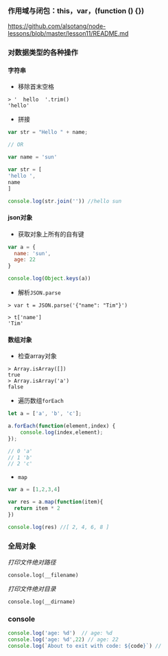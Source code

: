 



### 作用域与闭包：this，var，(function () {})

https://github.com/alsotang/node-lessons/blob/master/lesson11/README.md

### 对数据类型的各种操作

#### 字符串

- 移除首末空格

```
> '  hello  '.trim()
'hello'
```

- 拼接

```js
var str = "Hello " + name; 

// OR 

var name = 'sun'

var str = [
'hello ',
name
]

console.log(str.join('')) //hello sun
```

#### json对象

- 获取对象上所有的自有键

```js
var a = {
  name: 'sun',
  age: 22
}

console.log(Object.keys(a))
```

- 解析`JSON.parse`

```
> var t = JSON.parse('{"name": "Tim"}')

> t['name']
'Tim'
```

#### 数组对象

- 检查array对象

```
> Array.isArray([])
true
> Array.isArray('a')
false
```


- 遍历数组`forEach`

```js
let a = ['a', 'b', 'c'];

a.forEach(function(element,index) {
    console.log(index,element);
});

// 0 'a'
// 1 'b'
// 2 'c'
```

- `map`

```js
var a = [1,2,3,4]

var res = a.map(function(item){
  return item * 2
})

console.log(res) //[ 2, 4, 6, 8 ]
```


### 全局对象

*打印文件绝对路径*

`console.log(__filename)`

*打印文件绝对目录*

`console.log(__dirname)`

### console

```js
console.log('age: %d')  // age: %d
console.log('age: %d',22) // age: 22
console.log(`About to exit with code: ${code}`) //
```

